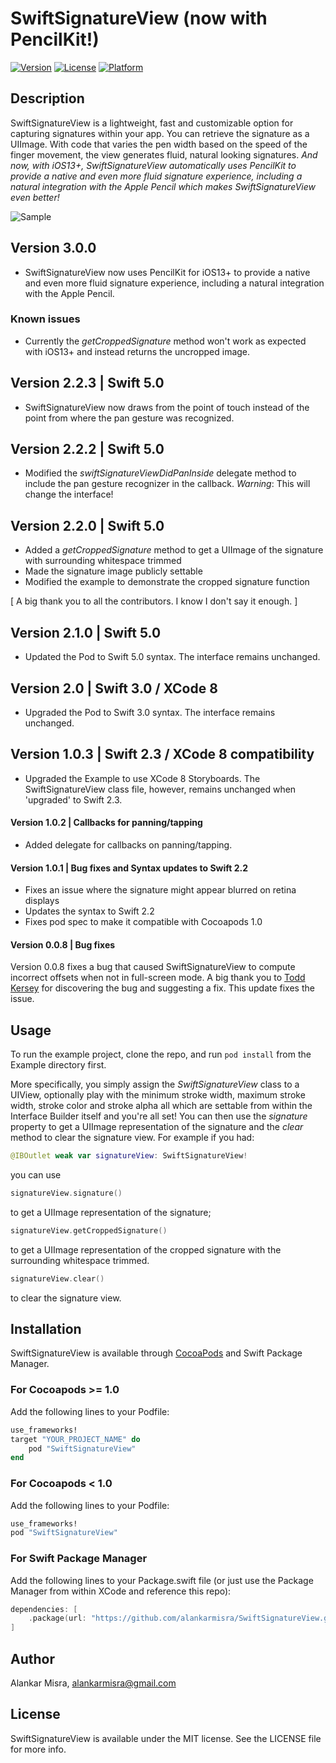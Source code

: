 # SwiftSignatureView (now with PencilKit!)

[![Version](https://img.shields.io/cocoapods/v/SwiftSignatureView.svg?style=flat)](http://cocoapods.org/pods/SwiftSignatureView)
[![License](https://img.shields.io/cocoapods/l/SwiftSignatureView.svg?style=flat)](http://cocoapods.org/pods/SwiftSignatureView)
[![Platform](https://img.shields.io/cocoapods/p/SwiftSignatureView.svg?style=flat)](http://cocoapods.org/pods/SwiftSignatureView)

## Description
SwiftSignatureView is a lightweight, fast and customizable option for capturing signatures within your app. You can retrieve the signature as a UIImage. With code that varies the pen width based on the speed of the finger movement, the view generates fluid, natural looking signatures. *And now, with iOS13+, SwiftSignatureView automatically uses PencilKit to provide a native and even more fluid signature experience, including a natural integration with the Apple Pencil which makes SwiftSignatureView even better!*

![Sample](http://i.imgur.com/dnXs4ND.png)

## Version 3.0.0 
- SwiftSignatureView now uses PencilKit for iOS13+ to provide a native and even more fluid signature experience, including a natural integration with the Apple Pencil. 

### Known issues
- Currently the *getCroppedSignature* method won't work as expected with iOS13+ and instead returns the uncropped image. 

## Version 2.2.3 | Swift 5.0
- SwiftSignatureView now draws from the point of touch instead of the point from where the pan gesture was recognized.


## Version 2.2.2 | Swift 5.0
- Modified the *swiftSignatureViewDidPanInside* delegate method to include the pan gesture recognizer in the callback. 
  _Warning_: This will change the interface!

## Version 2.2.0 | Swift 5.0 
- Added a *getCroppedSignature* method to get a UIImage of the signature with surrounding whitespace trimmed
- Made the signature image publicly settable
- Modified the example to demonstrate the cropped signature function

[ A big thank you to all the contributors. I know I don't say it enough. ]

## Version 2.1.0 | Swift 5.0 
- Updated the Pod to Swift 5.0 syntax. The interface remains unchanged.

## Version 2.0 | Swift 3.0 / XCode 8
- Upgraded the Pod to Swift 3.0 syntax. The interface remains unchanged. 

## Version 1.0.3 | Swift 2.3 / XCode 8 compatibility
- Upgraded the Example to use XCode 8 Storyboards. The SwiftSignatureView class file, however, remains unchanged when 'upgraded' to Swift 2.3.

#### Version 1.0.2 | Callbacks for panning/tapping
- Added delegate for callbacks on panning/tapping.

#### Version 1.0.1 | Bug fixes and Syntax updates to Swift 2.2
- Fixes an issue where the signature might appear blurred on retina displays
- Updates the syntax to Swift 2.2
- Fixes pod spec to make it compatible with Cocoapods 1.0

#### Version 0.0.8 | Bug fixes
Version 0.0.8 fixes a bug that caused SwiftSignatureView to compute incorrect offsets when not in full-screen mode. A big thank you to [Todd Kersey](https://github.com/tokersey) for discovering the bug and suggesting a fix. This update fixes the issue.

## Usage

To run the example project, clone the repo, and run `pod install` from the Example directory first. 

More specifically, you simply assign the *SwiftSignatureView* class to a UIView, optionally play with the minimum stroke width, maximum stroke width, stroke color and stroke alpha all which are settable from within the Interface Builder itself and you're all set! You can then use the *signature* property to get a UIImage representation of the signature and the *clear* method to clear the signature view. For example if you had:

```swift
@IBOutlet weak var signatureView: SwiftSignatureView!
```

you can use

```swift
signatureView.signature()
```

to get a UIImage representation of the signature;

```swift
signatureView.getCroppedSignature()
```

to get a UIImage representation of the cropped signature with the surrounding whitespace trimmed.

```swift
signatureView.clear()
```

to clear the signature view.

## Installation

SwiftSignatureView is available through [CocoaPods](http://cocoapods.org) and Swift Package Manager.

### For Cocoapods >= 1.0 

Add the following lines to your Podfile:

```ruby
use_frameworks!
target "YOUR_PROJECT_NAME" do
    pod "SwiftSignatureView"
end
```

### For Cocoapods < 1.0

Add the following lines to your Podfile:

```ruby
use_frameworks!
pod "SwiftSignatureView"
```

### For Swift Package Manager

Add the following lines to your Package.swift file (or just use the Package Manager from within XCode and reference this repo):

```swift
dependencies: [
    .package(url: "https://github.com/alankarmisra/SwiftSignatureView.git", from: "3.0.0")
]
```

## Author

Alankar Misra, alankarmisra@gmail.com

## License

SwiftSignatureView is available under the MIT license. See the LICENSE file for more info.
